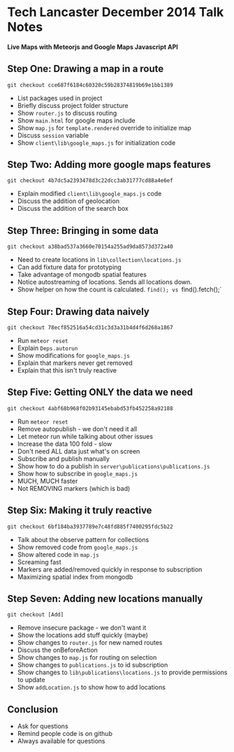 # Tech Lancaster December 2014 Talk Notes
#### Live Maps with Meteorjs and Google Maps Javascript API

## Step One: Drawing a map in a route
`git checkout cce687f6184c60320c59b28374819b69e1bb1389`

* List packages used in project
* Briefly discuss project folder structure
* Show `router.js` to discuss routing
* Show `main.html` for google maps include
* Show `map.js` for `template.rendered` override to initialize map
* Discuss `session` variable
* Show `client\lib\google_maps.js` for initialization code

## Step Two: Adding more google maps features
`git checkout 4b7dc5a2393478d3c22dcc3ab31777cd88a4e6ef`

* Explain modified `client\lib\google_maps.js` code
* Discuss the addition of geolocation
* Discuss the addition of the search box

## Step Three: Bringing in some data
`git checkout a38bad537a3660e70154a255ad9da8573d372a40`

* Need to create locations in `lib\collection\locations.js`
* Can add fixture data for prototyping
* Take advantage of mongodb spatial features
* Notice autostreaming of locations.  Sends all locations down.
* Show helper on how the count is calculated.  `find(); vs `find().fetch();`

## Step Four: Drawing data naively
`git checkout 78ecf852516a54cd31c3d3a31b4d4f6d268a1867`

* Run `meteor reset`
* Explain `Deps.autorun`
* Show modifications for `google_maps.js`
* Explain that markers never get removed
* Explain that this isn't truly reactive

## Step Five: Getting ONLY the data we need
`git checkout 4abf68b968f02b93145ebabd53fb452258a92188`

* Run `meteor reset`
* Remove autopublish - we don't need it all
* Let meteor run while talking about other issues
* Increase the data 100 fold - slow
* Don't need ALL data just what's on screen
* Subscribe and publish manually
* Show how to do a publish in `server\publications\publications.js`
* Show how to subscribe in `google_maps.js`
* MUCH, MUCH faster
* Not REMOVING markers (which is bad)

## Step Six: Making it truly reactive
`git checkout 6bf184ba3937789e7c48fd885f7400295fdc5b22`

* Talk about the observe pattern for collections
* Show removed code from `google_maps.js`
* Show altered code in `map.js`
* Screaming fast
* Markers are added/removed quickly in response to subscription
* Maximizing spatial index from mongodb

## Step Seven: Adding new locations manually
`git checkout [Add]`

* Remove insecure package - we don't want it
* Show the locations add stuff quickly (maybe)
* Show changes to `router.js` for new named routes
* Discuss the onBeforeAction
* Show changes to `map.js` for routing on selection
* Show changes to `publications.js` to id subscription
* Show changes to `lib\publications\locations.js` to provide permissions to update
* Show `addLocation.js` to show how to add locations

## Conclusion

* Ask for questions
* Remind people code is on github
* Always available for questions
